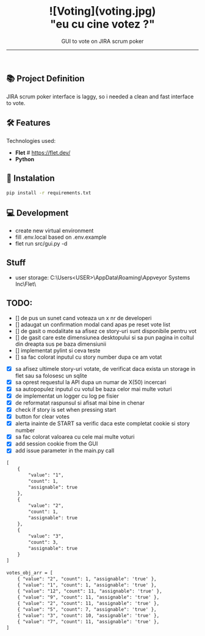 
<h1 align="center">
![Voting](voting.jpg)
<br>
  "eu cu cine votez ?"
</h1>

<p align="center">GUI to vote on JIRA scrum poker</p>

<hr />
<br />


## 📚 Project Definition

JIRA scrum poker interface is laggy, so i needed a clean and fast interface to vote.


## 🛠️ Features

Technologies used:

- **Flet** # https://flet.dev/
- **Python**


## 🚀 Instalation
```sh
pip install -r requirements.txt
```

## 💻 Development
- create new virtual environment
- fill .env.local based on .env.example
- flet run src/gui.py -d

## Stuff
- user storage: C:\Users\<USER>\AppData\Roaming\Appveyor Systems Inc\Flet\

## TODO:
- [] de pus un sunet cand voteaza un x nr de developeri
- [] adaugat un confirmation modal cand apas pe reset vote list
- [] de gasit o modalitate sa afisez ce story-uri sunt disponibile pentru vot
- [] de gasit care este dimensiunea desktopului si sa pun pagina in coltul din dreapta sus pe baza dimensiunii
- [] implementat pylint si ceva teste
- [] sa fac colorat inputul cu story number dupa ce am votat
- [x] sa afisez ultimele story-uri votate, de verificat daca exista un storage in flet sau sa folosesc un sqlite
- [x] sa oprest requestul la API dupa un numar de X(50) incercari
- [x] sa autopopulez inputul cu votul be baza celor mai multe voturi
- [x] de implementat un logger cu log pe fisier
- [x] de reformatat raspunsul si afisat mai bine in chenar
- [x] check if story is  set when pressing start
- [x] button for clear votes
- [x] alerta inainte de START sa verific daca este completat cookie si story number
- [x] sa fac colorat valoarea cu cele mai multe voturi
- [x] add  session cookie from the GUI
- [x] add issue parameter in the main.py call

```
[
    {
        "value": "1",
        "count": 1,
        "assignable": true
    },
    {
        "value": "2",
        "count": 1,
        "assignable": true
    },
    {
        "value": "3",
        "count": 3,
        "assignable": true
    }
]

votes_obj_arr = [
    { "value": "2", "count": 1, "assignable": 'true' },
    { "value": "1", "count": 1, "assignable": 'true' },
    { "value": "12", "count": 11, "assignable": 'true' },
    { "value": "9", "count": 11, "assignable": 'true' },
    { "value": "2", "count": 11, "assignable": 'true' },
    { "value": "5", "count": 7, "assignable": 'true' },
    { "value": "3", "count": 10, "assignable": 'true' },
    { "value": "7", "count": 11, "assignable": 'true' },
]
```